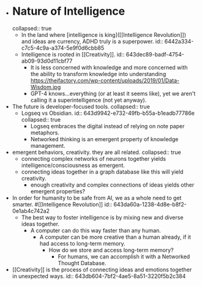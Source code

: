 - # Nature of Intelligence
  collapsed:: true
	- In the land where [intelligence is king]([[Intelligence Revolution]]) and ideas are currency, ADHD truly is a superpower.
	  id:: 6442a334-c7c5-4c9a-a374-5e9f0d6cbb85
	- Intelligence is rooted in [[Creativity]].
	  id:: 643dec89-badf-4754-ab09-93d0d11cbf77
		- It is less concerned with knowledge and more concerned with the ability to transform knowledge into understanding https://theifactory.com/wp-content/uploads/2019/01/Data-Wisdom.jpg
		- GPT-4 knows...everything (or at least it seems like), yet we aren't calling it a superintelligence (not yet anyway).
- The future is developer-focused tools.
  collapsed:: true
	- Logseq vs Obsidian.
	  id:: 643d9942-e732-49fb-b55a-b1eadb77786e
	  collapsed:: true
		- Logseq embraces the digital instead of relying on note paper metaphors.
		- Networked thinking is an emergent property of knowledge management.
- emergent behaviors, creativity. they are all related.
  collapsed:: true
	- connecting complex networks of neurons together yields intelligence/consciousness as emergent.
	- connecting ideas together in a graph database like this will yield creativity.
		- enough creativity and complex connections of ideas yields other emergent properties?
- In order for humanity to be safe from AI, we as a whole need to get smarter. #[[Intelligence Revolution]]
  id:: 643da60a-1238-4d8e-b8f2-0e1ab4c742a2
	- The best way to foster intelligence is by mixing new and diverse ideas together.
		- A computer can do this way faster than any human.
			- A computer can be more creative than a human already, if it had access to long-term memory.
				- How do we store and access long-term memory?
					- For humans, we can accomplish it with a Networked Thought Database.
- [[Creativity]] is the process of connecting ideas and emotions together in unexpected ways.
  id:: 643db604-7bf2-4ae5-8a51-3220f5b2c384